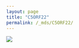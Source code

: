 ```yaml
---
layout: page
title: "C5ORF22"
permalink: /_mds/C5ORF22/
---
```


![](../../algns0/5HSAA015007_aln_report.png?raw=true)